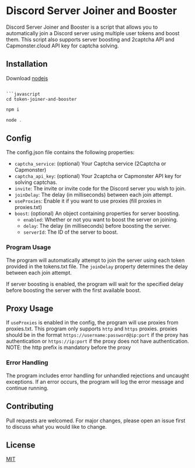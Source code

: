 # Discord Server Joiner and Booster

Discord Server Joiner and Booster is a script that allows you to automatically join a Discord server using multiple user tokens and boost them. This script also supports server boosting and 2captcha API and Capmonster.cloud API key for captcha solving.



## Installation

Download [nodejs](https://nodejs.org/)

```

```javascript
cd token-joiner-and-booster
```

```bash
npm i
```

```javascript
node .
```
## Config

The config.json file contains the following properties:
- `captcha_service`: (optional) Your Captcha service (2Captcha or Capmonster)
- `captcha_api_key`: (optional) Your 2captcha or Capmonster API key for solving captchas.
- `invite`: The invite or invite code for the Discord server you wish to join.
- `joinDelay`: The delay (in milliseconds) between each join attempt.
- `useProxies`: Enable it if you want to use proxies (fill proxies in proxies.txt)
- `boost`: (optional) An object containing properties for server boosting.
    - `enabled`: Whether or not you want to boost the server on joining.
    - `delay`: The delay (in milliseconds) before boosting the server.
    - `serverId`: The ID of the server to boost.

### Program Usage

The program will automatically attempt to join the server using each token provided in the tokens.txt file. The `joinDelay` property determines the delay between each join attempt. 

If server boosting is enabled, the program will wait for the specified delay before boosting the server with the first available boost.


## Proxy Usage
If `useProxies` is enabled in the config, the program will use proxies from proxies.txt.
This program only supports `http` and `https` proxies.
proxies should be in the format `https://username:password@ip:port` if the proxy has authentication or `https://ip:port` if the proxy does not have authentication. 
NOTE: the http prefix is mandatory before the proxy 

### Error Handling

The program includes error handling for unhandled rejections and uncaught exceptions. If an error occurs, the program will log the error message and continue running.

## Contributing
Pull requests are welcomed. For major changes, please open an issue first to discuss what you would like to change.


## License
[MIT](https://choosealicense.com/licenses/mit/)
